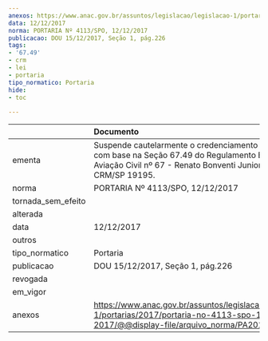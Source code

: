 ```yaml
---
anexos: https://www.anac.gov.br/assuntos/legislacao/legislacao-1/portarias/2017/portaria-no-4113-spo-12-12-2017/@@display-file/arquivo_norma/PA2017-4113.pdf
data: 12/12/2017
norma: PORTARIA Nº 4113/SPO, 12/12/2017
publicacao: DOU 15/12/2017, Seção 1, pág.226
tags:
- '67.49'
- crm
- lei
- portaria
tipo_normatico: Portaria
hide: 
- toc 
 
---
```


|                    | Documento                                                                                                                                                                 |
|:-------------------|:--------------------------------------------------------------------------------------------------------------------------------------------------------------------------|
| ementa             | Suspende cautelarmente o credenciamento de médico com base na Seção 67.49 do Regulamento Brasileiro de Aviação Civil nº 67 - Renato Bonventi Junior, MC 61, CRM/SP 19195. |
| norma              | PORTARIA Nº 4113/SPO, 12/12/2017                                                                                                                                          |
| tornada_sem_efeito |                                                                                                                                                                           |
| alterada           |                                                                                                                                                                           |
| data               | 12/12/2017                                                                                                                                                                |
| outros             |                                                                                                                                                                           |
| tipo_normatico     | Portaria                                                                                                                                                                  |
| publicacao         | DOU 15/12/2017, Seção 1, pág.226                                                                                                                                          |
| revogada           |                                                                                                                                                                           |
| em_vigor           |                                                                                                                                                                           |
| anexos             | https://www.anac.gov.br/assuntos/legislacao/legislacao-1/portarias/2017/portaria-no-4113-spo-12-12-2017/@@display-file/arquivo_norma/PA2017-4113.pdf                      |
